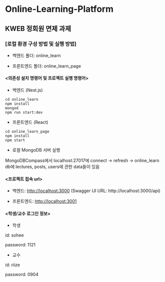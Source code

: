 # Online-Learning-Platform
KWEB 정회원 면제 과제
---


### [로컬 환경 구성 방법 및 실행 방법]

  
- 백엔드 폴더: online_learn

- 프론트엔드 폴더: online_learn_page
  



#### <의존성 설치 명령어 및 프로젝트 실행 명령어>



- 백엔드 (Nest.js)


```
cd online_learn
npm install
mongod
npm run start:dev
```


- 프론트엔드 (React)


```
cd online_learn_page
npm install
npm start
```


- 로컬 MongoDB 서버 실행


MongoDBCompass에서 localhost:27017에 connect -> refresh -> online_learn db에 lectures, posts, users에 관한 data들이 있음




#### <프로젝트 접속 url>

- 백엔드: <http://localhost:3000> (Swagger UI URL: http://localhost:3000/api)

  
- 프론트엔드: <http://localhost:3001>




#### <학생/교수 로그인 정보>



- 학생

id: sohee

password: 1121


- 교수

id: riize

password: 0904
